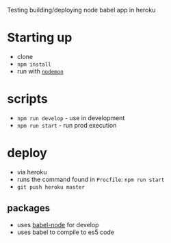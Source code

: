Testing building/deploying node babel app in heroku


# Starting up
- clone
- `npm install`
- run with [`nodemon`](https://github.com/remy/nodemon)


# scripts
- `npm run develop` - use in development
- `npm run start` - run prod execution

# deploy
- via heroku
- runs the command found in `Procfile`: `npm run start`
- `git push heroku master`


## packages
- uses [babel-node](https://babeljs.io/docs/en/next/babel-node.html) for develop
- uses babel to compile to es5 code
